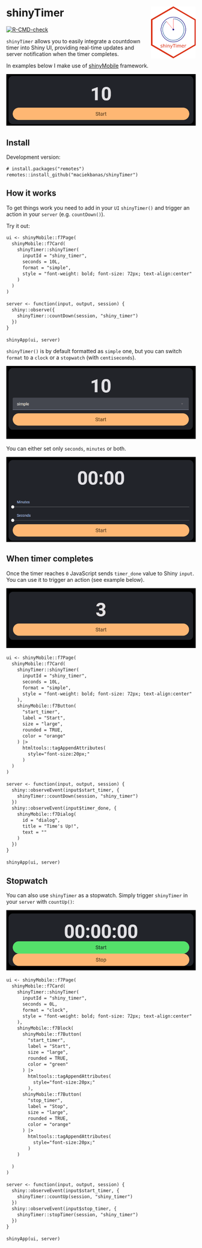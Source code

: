 
<!-- README.md is generated from README.Rmd. Please edit that file -->

# shinyTimer <img src="man/figures/shinyTimer.png" align="right" height="138" style="float:right; height:138px;" alt = "shinyTimer Logo"/>

<!-- badges: start -->

[![R-CMD-check](https://github.com/maciekbanas/shinyTimer/actions/workflows/R-CMD-check.yaml/badge.svg)](https://github.com/maciekbanas/shinyTimer/actions/workflows/R-CMD-check.yaml)
<!-- badges: end -->

`shinyTimer` allows you to easily integrate a countdown timer into Shiny
UI, providing real-time updates and server notification when the timer
completes.

In examples below I make use of
[shinyMobile](https://github.com/RinteRface/shinyMobile/) framework.

<div style="text-align: center;">

<img src="man/figures/shiny_timer.gif" alt=""/>

</div>

## Install

Development version:

    # install.packages("remotes")
    remotes::install_github("maciekbanas/shinyTimer")

## How it works

To get things work you need to add in your `UI` `shinyTimer()` and
trigger an action in your `server` (e.g. `countDown()`).

Try it out:

    ui <- shinyMobile::f7Page(
      shinyMobile::f7Card(
        shinyTimer::shinyTimer(
          inputId = "shiny_timer",
          seconds = 10L, 
          format = "simple", 
          style = "font-weight: bold; font-size: 72px; text-align:center"
        )
      )
    )

    server <- function(input, output, session) {
      shiny::observe({
        shinyTimer::countDown(session, "shiny_timer")
      })
    }

    shinyApp(ui, server)

`shinyTimer()` is by default formatted as `simple` one, but you can
switch `format` to a `clock` or a `stopwatch` (with `centiseconds`).

<div style="text-align: center;">

<img src="man/figures/shiny_timer_format.gif" alt=""/>

</div>

You can either set only `seconds`, `minutes` or both.

<div style="text-align: center;">

<img src="man/figures/shiny_timer_set_minutes.gif" alt=""/>

</div>

## When timer completes

Once the timer reaches `0` JavaScript sends `timer_done` value to Shiny
`input`. You can use it to trigger an action (see example below).

<div style="text-align: center;">

<img src="man/figures/shiny_timer_done.gif" alt=""/>

</div>

    ui <- shinyMobile::f7Page(
      shinyMobile::f7Card(
        shinyTimer::shinyTimer(
          inputId = "shiny_timer",
          seconds = 10L, 
          format = "simple", 
          style = "font-weight: bold; font-size: 72px; text-align:center"
        ),
        shinyMobile::f7Button(
          "start_timer",
          label = "Start", 
          size = "large",
          rounded = TRUE,
          color = "orange"
        ) |>
          htmltools::tagAppendAttributes(
            style="font-size:20px;"
          )
      )
    )

    server <- function(input, output, session) {
      shiny::observeEvent(input$start_timer, {
        shinyTimer::countDown(session, "shiny_timer")
      })
      shiny::observeEvent(input$timer_done, {
        shinyMobile::f7Dialog(
          id = "dialog",
          title = "Time's Up!",
          text = ""
        )
      })
    }

    shinyApp(ui, server)

## Stopwatch

You can also use `shinyTimer` as a stopwatch. Simply trigger
`shinyTimer` in your `server` with `countUp()`:

<div style="text-align: center;">

<img src="man/figures/shiny_timer_up.gif" alt=""/>

</div>

    ui <- shinyMobile::f7Page(
      shinyMobile::f7Card(
        shinyTimer::shinyTimer(
          inputId = "shiny_timer",
          seconds = 0L, 
          format = "clock", 
          style = "font-weight: bold; font-size: 72px; text-align:center"
        ),
        shinyMobile::f7Block(
          shinyMobile::f7Button(
            "start_timer",
            label = "Start", 
            size = "large",
            rounded = TRUE,
            color = "green"
          ) |>
            htmltools::tagAppendAttributes(
              style="font-size:20px;"
            ),
          shinyMobile::f7Button(
            "stop_timer",
            label = "Stop", 
            size = "large",
            rounded = TRUE,
            color = "orange"
          ) |>
            htmltools::tagAppendAttributes(
              style="font-size:20px;"
            )
        )
        
      )
    )

    server <- function(input, output, session) {
      shiny::observeEvent(input$start_timer, {
        shinyTimer::countUp(session, "shiny_timer")
      })
      shiny::observeEvent(input$stop_timer, {
        shinyTimer::stopTimer(session, "shiny_timer")
      })
    }

    shinyApp(ui, server)
